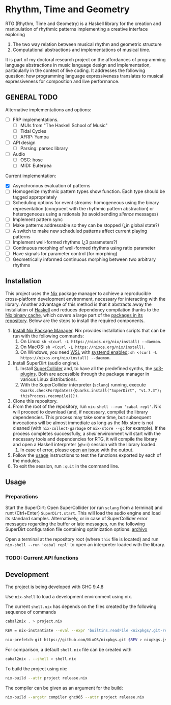 # Rhythm, Time and Geometry

RTG (Rhythm, Time and Geometry) is a Haskell library for the creation and manipulation of rhythmic patterns
implementing a creative interface exploring

1. The two way relation between musical rhythm and geometric structure
1. Computational abstractions and implementations of musical time.

It is part of my doctoral research project on the affordances of programming language abstractions in music language design and implementation, particularly in the context of live coding.
It addresses the following question: how programming language expressiveness translates to musical expressiveness for composition and live performance.

## GENERAL TODO

Alternative implementations and options:

* [ ] FRP implementations.
  * [ ] MUIs from "The Haskell School of Music"
  * [ ] Tidal Cycles
  * [ ] AFRP: Yampa
* [ ] API design
  * [ ] Parsing: parsec library
* [ ] Audio
  * [ ] OSC: hosc
  * [ ] MIDI: Euterpea

Current implementation:

* [x] Asynchronous evaluation of patterns
* [ ] Homogenize rhythmic pattern types show function. Each type should be tagged appropriately
* [ ] Scheduling options for event streams: homogeneous using the binary representation (congruent with the rhythmic pattern abstraction) or heterogeneous using a rationals (to avoid sending _silence_ messages)
* [ ] Implement pattern sync
* [ ] Make patterns addressable so they can be stopped (¿in global state?)
* [ ] A switch to make new scheduled patterns affect current playing patterns
* [ ] Implement well-formed rhythms (¿3 parameters?)
* [ ] Continuous morphing of well-formed rhythms using ratio parameter
* [ ] Have signals for parameter control (for morphing)
* [ ] Geometrically informed continuous morphing between two arbitrary rhythms

## Installation

This project uses the [Nix](https://nixos.org/manual/nix/stable/) package manager to achieve a reproducible cross-platform development environment, necessary for interacting with the library.
Another advantage of this method is that it abstracts away the installation of [Haskell](https://www.haskell.org/downloads/) and reduces dependency compilation thanks to the [Nix binary cache](https://cache.nixos.org), which covers a large part of the [packages in its repository](https://search.nixos.org/packages). Below are the steps to install the required components.

1. [Install Nix Package Manager](https://nixos.org/download). Nix provides installation scripts that can be run with the following commands:
   1. On Linux: `sh <(curl -L https://nixos.org/nix/install) --daemon`.
   1. On MacOS: `sh <(curl -L https://nixos.org/nix/install)`.
   1. On Windows, you need [WSL](https://learn.microsoft.com/en-us/windows/wsl/install) with [systemd enabled](https://devblogs.microsoft.com/commandline/systemd-support-is-now-available-in-wsl/): `sh <(curl -L https://nixos.org/nix/install) --daemon`.
1. Install SuperDirt (audio engine).
   1. Install [SuperCollider](https://supercollider.github.io/downloads.html) and, to have all the predefined synths, the [sc3-plugins](https://supercollider.github.io/sc3-plugins/). Both are accessible through the package manager in various Linux distributions.
   1. With the SuperCollider interpreter (`sclang`) running, execute `Quarks.checkForUpdates({Quarks.install("SuperDirt", "v1.7.3"); thisProcess.recompile()})`.
1. Clone this repository.
1. From the root of the repository, run `nix-shell --run 'cabal repl'`.
Nix will proceed to download (and, if necessary, compile) the library dependencies.
This process may take some time, but subsequent invocations will be almost immediate
as long as the Nix store is not cleaned (with `nix-collect-garbage` or `nix-store --gc` for example).
If the process completes successfully, a _shell_ environment will start with the necessary tools and dependencies for RTG,
it will compile the library and open a Haskell interpreter (`ghci`) session with the library loaded.
   1. In case of error, please [open an issue](https://github.com/ninioArtillero/ritmoTG/issues/new/choose) with the output.
1. Follow the [usage](#usage) instructions to test the functions exported by each of the modules.
1. To exit the session, run `:quit` in the command line.

## Usage

### Preparations

Start the SuperDirt: Open SuperCollider (or run `sclang` from a terminal) and runt (Ctrl+Enter) `SuperDirt.start`.
This will load the audio engine and load its standard samples.
Alternatively, or in case of SuperCollider error messages regarding the buffer or late messages, run the following SuperDirt configuration file containing optimization options:
[archivo](https://raw.githubusercontent.com/musikinformatik/SuperDirt/develop/superdirt_startup.scd)

Open a terminal at the repository root (where `this` file is located) and run `nix-shell --run 'cabal repl'` to open an interpreter loaded with the library.

### TODO: Current API functions

## Development

The project is being developed with GHC 9.4.8

Use `nix-shell` to load a development environment using nix.

The current `shell.nix` has depends on the files created by the following sequence of commands

``` sh
cabal2nix . > project.nix

REV = nix-instantiate --eval --expr 'builtins.readFile <nixpkgs/.git-revision>'

nix-prefetch-git https://github.com/NixOS/nixpkgs.git $REV > nixpkgs.json
```

For comparison, a default `shell.nix` file can be created with

```sh
cabal2nix . --shell > shell.nix
```

To build the project using nix:

``` sh
nix-build --attr project release.nix
```

The compiler can be given as an argument for the build:

```sh
nix-build --argstr compiler ghc965 --attr project release.nix
```
